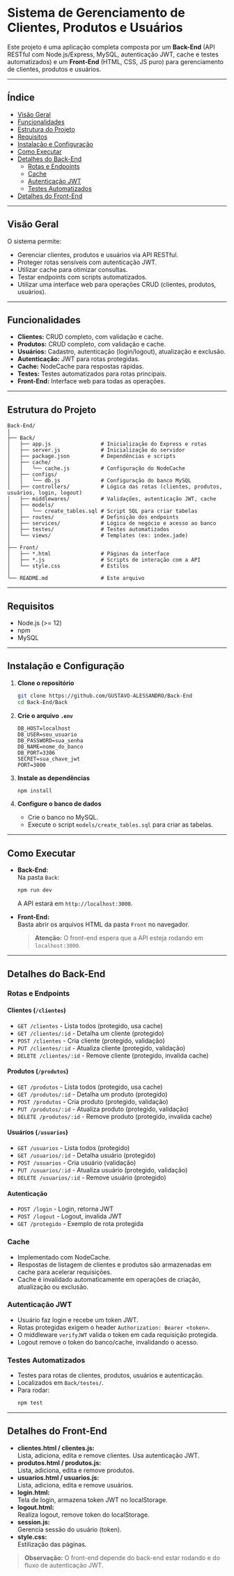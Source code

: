 # Sistema de Gerenciamento de Clientes, Produtos e Usuários

Este projeto é uma aplicação completa composta por um **Back-End** (API RESTful com Node.js/Express, MySQL, autenticação JWT, cache e testes automatizados) e um **Front-End** (HTML, CSS, JS puro) para gerenciamento de clientes, produtos e usuários.

---

## Índice

- [Visão Geral](#visão-geral)
- [Funcionalidades](#funcionalidades)
- [Estrutura do Projeto](#estrutura-do-projeto)
- [Requisitos](#requisitos)
- [Instalação e Configuração](#instalação-e-configuração)
- [Como Executar](#como-executar)
- [Detalhes do Back-End](#detalhes-do-back-end)
  - [Rotas e Endpoints](#rotas-e-endpoints)
  - [Cache](#cache)
  - [Autenticação JWT](#autenticação-jwt)
  - [Testes Automatizados](#testes-automatizados)
- [Detalhes do Front-End](#detalhes-do-front-end)

---

## Visão Geral

O sistema permite:
- Gerenciar clientes, produtos e usuários via API RESTful.
- Proteger rotas sensíveis com autenticação JWT.
- Utilizar cache para otimizar consultas.
- Testar endpoints com scripts automatizados.
- Utilizar uma interface web para operações CRUD (clientes, produtos, usuários).

---

## Funcionalidades

- **Clientes:** CRUD completo, com validação e cache.
- **Produtos:** CRUD completo, com validação e cache.
- **Usuários:** Cadastro, autenticação (login/logout), atualização e exclusão.
- **Autenticação:** JWT para rotas protegidas.
- **Cache:** NodeCache para respostas rápidas.
- **Testes:** Testes automatizados para rotas principais.
- **Front-End:** Interface web para todas as operações.

---

## Estrutura do Projeto

```
Back-End/
│
├── Back/
│   ├── app.js                # Inicialização do Express e rotas
│   ├── server.js             # Inicialização do servidor
│   ├── package.json          # Dependências e scripts
│   ├── cache/
│   │   └── cache.js          # Configuração do NodeCache
│   ├── configs/
│   │   └── db.js             # Configuração do banco MySQL
│   ├── controllers/          # Lógica das rotas (clientes, produtos, usuários, login, logout)
│   ├── middlewares/          # Validações, autenticação JWT, cache
│   ├── models/
│   │   └── create_tables.sql # Script SQL para criar tabelas
│   ├── routes/               # Definição dos endpoints
│   ├── services/             # Lógica de negócio e acesso ao banco
│   ├── testes/               # Testes automatizados
│   └── views/                # Templates (ex: index.jade)
│
├── Front/
│   ├── *.html                # Páginas da interface
│   ├── *.js                  # Scripts de interação com a API
│   └── style.css             # Estilos
│
└── README.md                 # Este arquivo
```

---

## Requisitos

- Node.js (>= 12)
- npm
- MySQL

---

## Instalação e Configuração

1. **Clone o repositório**
   ```bash
   git clone https://github.com/GUSTAVO-ALESSANDRO/Back-End
   cd Back-End/Back
   ```

2. **Crie o arquivo `.env`**
   ```
   DB_HOST=localhost
   DB_USER=seu_usuario
   DB_PASSWORD=sua_senha
   DB_NAME=nome_do_banco
   DB_PORT=3306
   SECRET=sua_chave_jwt
   PORT=3000
   ```

3. **Instale as dependências**
   ```bash
   npm install
   ```

4. **Configure o banco de dados**
   - Crie o banco no MySQL.
   - Execute o script `models/create_tables.sql` para criar as tabelas.

---

## Como Executar

- **Back-End:**  
  Na pasta `Back`:
  ```bash
  npm run dev
  ```
  A API estará em `http://localhost:3000`.

- **Front-End:**  
  Basta abrir os arquivos HTML da pasta `Front` no navegador.  
  > **Atenção:** O front-end espera que a API esteja rodando em `localhost:3000`.

---

## Detalhes do Back-End

### Rotas e Endpoints

#### Clientes (`/clientes`)
- `GET /clientes` - Lista todos (protegido, usa cache)
- `GET /clientes/:id` - Detalha um cliente (protegido)
- `POST /clientes` - Cria cliente (protegido, validação)
- `PUT /clientes/:id` - Atualiza cliente (protegido, validação)
- `DELETE /clientes/:id` - Remove cliente (protegido, invalida cache)

#### Produtos (`/produtos`)
- `GET /produtos` - Lista todos (protegido, usa cache)
- `GET /produtos/:id` - Detalha um produto (protegido)
- `POST /produtos` - Cria produto (protegido, validação)
- `PUT /produtos/:id` - Atualiza produto (protegido, validação)
- `DELETE /produtos/:id` - Remove produto (protegido, invalida cache)

#### Usuários (`/usuarios`)
- `GET /usuarios` - Lista todos (protegido)
- `GET /usuarios/:id` - Detalha usuário (protegido)
- `POST /usuarios` - Cria usuário (validação)
- `PUT /usuarios/:id` - Atualiza usuário (protegido, validação)
- `DELETE /usuarios/:id` - Remove usuário (protegido)

#### Autenticação
- `POST /login` - Login, retorna JWT
- `POST /logout` - Logout, invalida JWT
- `GET /protegido` - Exemplo de rota protegida

### Cache

- Implementado com NodeCache.
- Respostas de listagem de clientes e produtos são armazenadas em cache para acelerar requisições.
- Cache é invalidado automaticamente em operações de criação, atualização ou exclusão.

### Autenticação JWT

- Usuário faz login e recebe um token JWT.
- Rotas protegidas exigem o header `Authorization: Bearer <token>`.
- O middleware `verifyJWT` valida o token em cada requisição protegida.
- Logout remove o token do banco/cache, invalidando o acesso.

### Testes Automatizados

- Testes para rotas de clientes, produtos, usuários e autenticação.
- Localizados em `Back/testes/`.
- Para rodar:
  ```bash
  npm test
  ```

---

## Detalhes do Front-End

- **clientes.html / clientes.js:**  
  Lista, adiciona, edita e remove clientes. Usa autenticação JWT.  
- **produtos.html / produtos.js:**  
  Lista, adiciona, edita e remove produtos.  
- **usuarios.html / usuarios.js:**  
  Lista, adiciona, edita e remove usuários.  
- **login.html:**  
  Tela de login, armazena token JWT no localStorage.  
- **logout.html:**  
  Realiza logout, remove token do localStorage.  
- **session.js:**  
  Gerencia sessão do usuário (token).  
- **style.css:**  
  Estilização das páginas.

> **Observação:** O front-end depende do back-end estar rodando e do fluxo de autenticação JWT.
